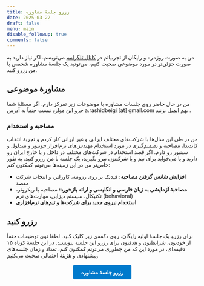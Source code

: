 ```yaml
---
title: رزرو جلسهٔ مشاوره
date: 2025-03-22
draft: false
menu: main
disable_followup: true
comments: false
---
```


من به صورت روزمره و رایگان از تجربیاتم در [کانال تلگرامم](https://t.me/aminrbg) می‌نویسم. اگر نیاز دارید به صورت جزئی‌تر در مورد موضوعی صحبت کنیم، می‌تونید یک جلسهٔ مشاوره شخصی با من رزرو کنید.

## مشاورهٔ موضوعی
من در حال حاضر روی جلسات مشاوره با موضوعات زیر تمرکز دارم. اگر مسئلهٔ شما جزو این موارد نیست حتماً به آدرس a.rashidbeigi [at] gmail.com بهم ایمیل بزنید .
### مصاحبه و استخدام
من در طی این سال‌ها با شرکت‌های مختلف ایرانی و غیر ایرانی کار کردم و تجربهٔ انتخاب کاندیدا، مصاحبه و تصمیم‌گیری در مورد استخدام مهند‌س‌های نرم‌افزار جونیور و میدلول و سینیور رو دارم. اگر قصد استخدام در شرکت‌های مختلف در داخل و یا خارج ایران رو دارید و یا می‌خواید برای تیم و یا شرکتتون نیرو بگیرید، یک جلسه با من رزرو کنید. به طور خاص‌تر من در این زمینه‌ها می‌تونم کمکتون کنم:
- **افزایش شانس گرفتن مصاحبه:** فیدبک بر روی رزومه، کاورلتر، و انتخاب شرکت مقصد
- **مصاحبهٔ آزمایشی به زبان فارسی و انگلیسی و ارائه بازخورد:** مصاحبه با ریکروتر، تکنیکال، سیستم دیزاین، مهارت‌های نرم (behavioral)
- **استخدام نیروی جدید برای شرکت‌ها و تیم‌های نرم‌افزاری**

## رزرو کنید
برای رزرو یک جلسهٔ اولیه رایگان، روی دکمه‌ی زیر کلیک کنید. لطفا توی توضیحات حتماً از خودتون، شرایطتون و هدفتون برای رزرو این جلسه بنویسید. در این جلسهٔ کوتاه ۱۵ دقیقه‌ای، در مورد این که من چطوری می‌تونم کمکتون کنم، تعداد و زمان جلسه‌های پیشنهادی و هزینهٔ احتمالی صحبت می‌کنیم.
<div style="text-align: center; margin: 2em 0;">
  <a href="https://calendar.app.google/ptdKyDee1FZfkBds5" style="background: #007acc; color: #fff; padding: 0.75em 1.5em; text-decoration: none; border-radius: 4px; font-weight: bold;">رزرو جلسهٔ مشاوره</a>
</div>


